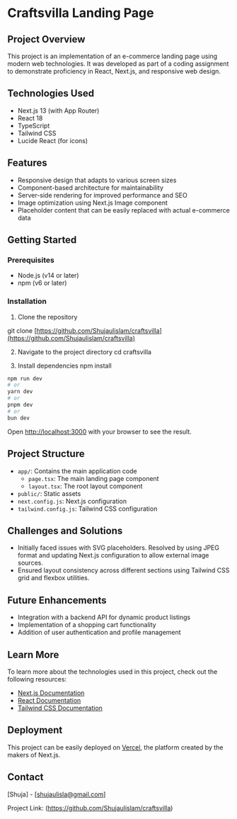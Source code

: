 # Craftsvilla Landing Page

## Project Overview
This project is an implementation of an e-commerce landing page using modern web technologies. It was developed as part of a coding assignment to demonstrate proficiency in React, Next.js, and responsive web design.

## Technologies Used
- Next.js 13 (with App Router)
- React 18
- TypeScript
- Tailwind CSS
- Lucide React (for icons)

## Features
- Responsive design that adapts to various screen sizes
- Component-based architecture for maintainability
- Server-side rendering for improved performance and SEO
- Image optimization using Next.js Image component
- Placeholder content that can be easily replaced with actual e-commerce data

## Getting Started

### Prerequisites
- Node.js (v14 or later)
- npm (v6 or later)

### Installation
1. Clone the repository

git clone [https://github.com/Shujaulislam/craftsvilla](https://github.com/Shujaulislam/craftsvilla)

2. Navigate to the project directory
cd craftsvilla

3. Install dependencies
npm install

```bash
npm run dev
# or
yarn dev
# or
pnpm dev
# or
bun dev
```

Open [http://localhost:3000](http://localhost:3000) with your browser to see the result.

## Project Structure
- `app/`: Contains the main application code
  - `page.tsx`: The main landing page component
  - `layout.tsx`: The root layout component
- `public/`: Static assets
- `next.config.js`: Next.js configuration
- `tailwind.config.js`: Tailwind CSS configuration

## Challenges and Solutions
- Initially faced issues with SVG placeholders. Resolved by using JPEG format and updating Next.js configuration to allow external image sources.
- Ensured layout consistency across different sections using Tailwind CSS grid and flexbox utilities.

## Future Enhancements
- Integration with a backend API for dynamic product listings
- Implementation of a shopping cart functionality
- Addition of user authentication and profile management

## Learn More
To learn more about the technologies used in this project, check out the following resources:
- [Next.js Documentation](https://nextjs.org/docs)
- [React Documentation](https://reactjs.org/docs/getting-started.html)
- [Tailwind CSS Documentation](https://tailwindcss.com/docs)

## Deployment
This project can be easily deployed on [Vercel](https://vercel.com/), the platform created by the makers of Next.js.

## Contact
[Shuja] - [shujaulisla@gmail.com]

Project Link: (https://github.com/Shujaulislam/craftsvilla)
